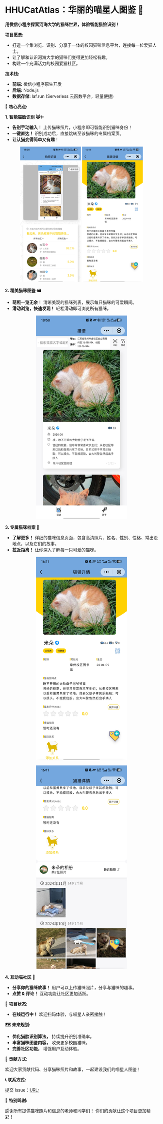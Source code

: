 # HHUCatAtlas：华丽的喵星人图鉴 🐾

**用微信小程序探索河海大学的猫咪世界，体验智能猫脸识别！**

**项目愿景:**

*   打造一个集浏览、识别、分享于一体的校园猫咪信息平台，连接每一位爱猫人士。
*   让了解和认识河海大学的猫咪们变得更加轻松有趣。
*   构建一个充满活力的校园爱猫社区。

**技术栈:**

*   **前端:** 微信小程序原生开发
*   **后端:** Node.js
*   **数据存储:** laf.run (Serverless 云函数平台，轻量便捷)

**🌟 核心亮点:**

**1. 智能猫脸识别 🐱✨**

*   **告别手动输入！** 上传猫咪照片，小程序即可智能识别猫咪身份！
*   **一键直达！** 识别成功后，直接跳转至该猫咪的专属档案页。
*   **让认猫变得简单又有趣！**

<p align="center">
  <img src="production/p9.jpg" width="200">
  <img src="production/p10.jpg" width="200">
</p>

**2. 精美猫咪图鉴 🖼️**

*   **萌照一览无余！** 清晰美观的猫咪列表，展示每只猫咪的可爱瞬间。
*   **滑动浏览，快速发现！** 轻松滑动即可浏览所有猫咪。

<p align="center">
  <img src="production/p2.jpg" width="300">
</p>

**3. 专属猫咪档案 📜**

*   **了解更多！** 详细的猫咪信息页面，包含高清照片、姓名、性别、性格、常出没地点，以及它们的故事。
*   **拉近距离！** 让你深入了解每一只可爱的猫咪。

<p align="center">
  <img src="production/p10.jpg" width="300">
</p>
<p align="center">
  <img src="production/p11.jpg" width="300">
</p>

**4. 互动喵社区 💬**

*   **分享你的猫咪故事！** 用户可以上传猫咪照片，分享与猫咪的趣事。
*   **点赞 & 评论！** 互动功能让社区更加活跃。

**🚀 项目状态:**

*   **在线运行中！** 欢迎扫码体验，与喵星人亲密接触！

**🗺️ 未来规划:**

*   **优化猫脸识别算法，** 持续提升识别准确率。
*   **丰富猫咪图鉴内容，** 收录更多校园猫咪。
*   **完善社区功能，** 增强用户互动体验。

**🤝 贡献方式:**

欢迎大家贡献代码、分享猫咪照片和故事，一起建设我们的喵星人图鉴！

**📞 联系方式:**

提交 Issue：[URL:](https://github.com/424635328/HHUCatAtlas/issues)

**🙏 特别鸣谢:**

感谢所有提供猫咪照片和信息的老师和同学们！  你们的贡献让这个项目更加精彩！